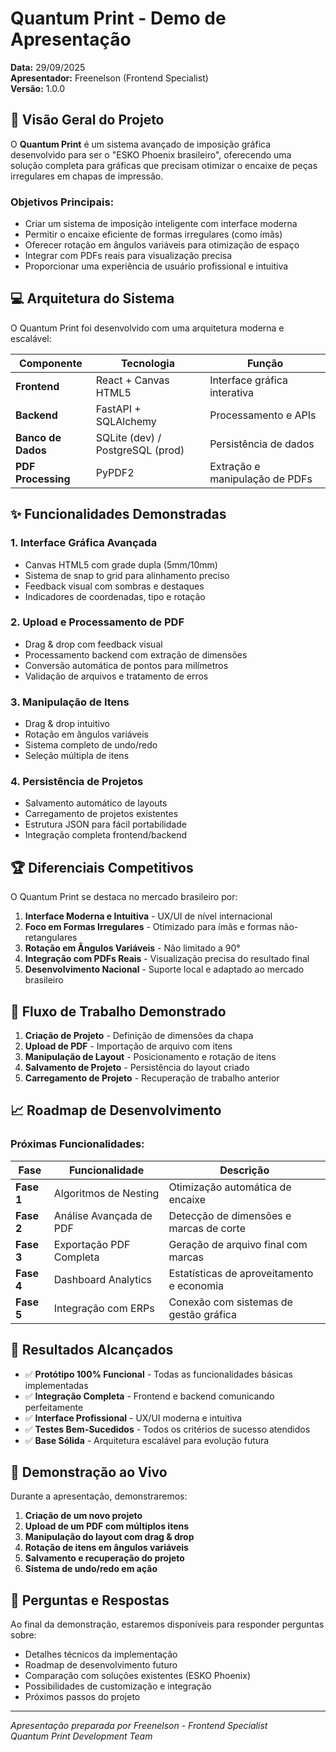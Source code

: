 # Quantum Print - Demo de Apresentação
**Data:** 29/09/2025  
**Apresentador:** Freenelson (Frontend Specialist)  
**Versão:** 1.0.0

## 🚀 Visão Geral do Projeto

O **Quantum Print** é um sistema avançado de imposição gráfica desenvolvido para ser o "ESKO Phoenix brasileiro", oferecendo uma solução completa para gráficas que precisam otimizar o encaixe de peças irregulares em chapas de impressão.

### Objetivos Principais:
- Criar um sistema de imposição inteligente com interface moderna
- Permitir o encaixe eficiente de formas irregulares (como ímãs)
- Oferecer rotação em ângulos variáveis para otimização de espaço
- Integrar com PDFs reais para visualização precisa
- Proporcionar uma experiência de usuário profissional e intuitiva

## 💻 Arquitetura do Sistema

O Quantum Print foi desenvolvido com uma arquitetura moderna e escalável:

| Componente | Tecnologia | Função |
|------------|------------|--------|
| **Frontend** | React + Canvas HTML5 | Interface gráfica interativa |
| **Backend** | FastAPI + SQLAlchemy | Processamento e APIs |
| **Banco de Dados** | SQLite (dev) / PostgreSQL (prod) | Persistência de dados |
| **PDF Processing** | PyPDF2 | Extração e manipulação de PDFs |

## ✨ Funcionalidades Demonstradas

### 1. Interface Gráfica Avançada
- Canvas HTML5 com grade dupla (5mm/10mm)
- Sistema de snap to grid para alinhamento preciso
- Feedback visual com sombras e destaques
- Indicadores de coordenadas, tipo e rotação

### 2. Upload e Processamento de PDF
- Drag & drop com feedback visual
- Processamento backend com extração de dimensões
- Conversão automática de pontos para milímetros
- Validação de arquivos e tratamento de erros

### 3. Manipulação de Itens
- Drag & drop intuitivo
- Rotação em ângulos variáveis
- Sistema completo de undo/redo
- Seleção múltipla de itens

### 4. Persistência de Projetos
- Salvamento automático de layouts
- Carregamento de projetos existentes
- Estrutura JSON para fácil portabilidade
- Integração completa frontend/backend

## 🏆 Diferenciais Competitivos

O Quantum Print se destaca no mercado brasileiro por:

1. **Interface Moderna e Intuitiva** - UX/UI de nível internacional
2. **Foco em Formas Irregulares** - Otimizado para ímãs e formas não-retangulares
3. **Rotação em Ângulos Variáveis** - Não limitado a 90°
4. **Integração com PDFs Reais** - Visualização precisa do resultado final
5. **Desenvolvimento Nacional** - Suporte local e adaptado ao mercado brasileiro

## 🔄 Fluxo de Trabalho Demonstrado

1. **Criação de Projeto** - Definição de dimensões da chapa
2. **Upload de PDF** - Importação de arquivo com itens
3. **Manipulação de Layout** - Posicionamento e rotação de itens
4. **Salvamento de Projeto** - Persistência do layout criado
5. **Carregamento de Projeto** - Recuperação de trabalho anterior

## 📈 Roadmap de Desenvolvimento

### Próximas Funcionalidades:

| Fase | Funcionalidade | Descrição |
|------|---------------|-----------|
| **Fase 1** | Algoritmos de Nesting | Otimização automática de encaixe |
| **Fase 2** | Análise Avançada de PDF | Detecção de dimensões e marcas de corte |
| **Fase 3** | Exportação PDF Completa | Geração de arquivo final com marcas |
| **Fase 4** | Dashboard Analytics | Estatísticas de aproveitamento e economia |
| **Fase 5** | Integração com ERPs | Conexão com sistemas de gestão gráfica |

## 🎯 Resultados Alcançados

- ✅ **Protótipo 100% Funcional** - Todas as funcionalidades básicas implementadas
- ✅ **Integração Completa** - Frontend e backend comunicando perfeitamente
- ✅ **Interface Profissional** - UX/UI moderna e intuitiva
- ✅ **Testes Bem-Sucedidos** - Todos os critérios de sucesso atendidos
- ✅ **Base Sólida** - Arquitetura escalável para evolução futura

## 🚀 Demonstração ao Vivo

Durante a apresentação, demonstraremos:

1. **Criação de um novo projeto**
2. **Upload de um PDF com múltiplos itens**
3. **Manipulação do layout com drag & drop**
4. **Rotação de itens em ângulos variáveis**
5. **Salvamento e recuperação do projeto**
6. **Sistema de undo/redo em ação**

## 💬 Perguntas e Respostas

Ao final da demonstração, estaremos disponíveis para responder perguntas sobre:

- Detalhes técnicos da implementação
- Roadmap de desenvolvimento futuro
- Comparação com soluções existentes (ESKO Phoenix)
- Possibilidades de customização e integração
- Próximos passos do projeto

---

*Apresentação preparada por Freenelson - Frontend Specialist*  
*Quantum Print Development Team*

